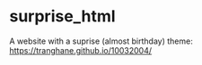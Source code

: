 # surprise_html
A website with a suprise (almost birthday) theme: https://tranghane.github.io/10032004/   
 
 <!-- Deadline: 10/03/2004 --> 
 
 
 

  
 
 
 
    
    
 
 
 
 
 
 
